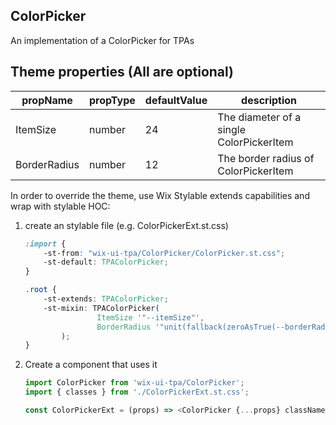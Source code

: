 ## ColorPicker
An implementation of a ColorPicker for TPAs

## Theme properties (All are optional)

| propName   | propType | defaultValue | description |
|------------|----------|--------------|-------------|
| ItemSize  | number   | 24 | The diameter of a single ColorPickerItem |
| BorderRadius  | number   | 12 | The border radius of ColorPickerItem |

In order to override the theme, use Wix Stylable extends capabilities and wrap with stylable HOC:

1. create an stylable file (e.g. ColorPickerExt.st.css)
    ``` css
    :import {
        -st-from: "wix-ui-tpa/ColorPicker/ColorPicker.st.css";
        -st-default: TPAColorPicker;
    }
    
    .root {
        -st-extends: TPAColorPicker;
        -st-mixin: TPAColorPicker(
                    ItemSize '"--itemSize"',
                    BorderRadius '"unit(fallback(zeroAsTrue(--borderRadius), 12), px)"'
            );
    }

    ```

2. Create a component that uses it
    ``` javascript
    import ColorPicker from 'wix-ui-tpa/ColorPicker';
    import { classes } from './ColorPickerExt.st.css';

    const ColorPickerExt = (props) => <ColorPicker {...props} className={classes.root}/>;


